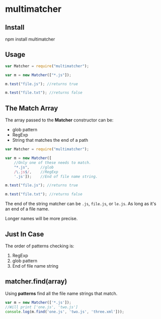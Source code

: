 multimatcher
============

Install
-------

npm install multimatcher

Usage
-----

```javascript
var Matcher = require("multimatcher");

var m = new Matcher(["*.js"]);

m.test("file.js"); //returns true

m.test("file.txt"); //returns false

```

The Match Array
---------------

The array passed to the **Matcher** constructor can be:

-	glob pattern
-	RegExp
-	String that matches the end of a path

```javascript
var Matcher = require("multimatcher");

var m = new Matcher([
    //Only one of these needs to match.
    "*.js",     //glob
    /\.js$/,    //RegExp
    '.js']);    //End of file name string.

m.test("file.js"); //returns true

m.test("file.txt"); //returns false

```

The end of the string matcher can be `.js`, `file.js`, or `le.js`. As long as it's an end of a file name.

Longer names will be more precise.

Just In Case
------------

The order of patterns checking is:

1.	RegExp
2.	glob pattern
3.	End of file name string

matcher.find(array)
-------------------

Using **patterns** find all the file name strings that match.

```javascript
var m = new Matcher(['*.js']);
//Will print ['one.js', 'two.js']
console.log(m.find('one.js', 'two.js', 'three.xml']));
```
